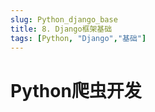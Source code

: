 ```yaml
---
slug: Python_django_base
title: 8. Django框架基础
tags: [Python, "Django","基础"]
---
```





# Python爬虫开发